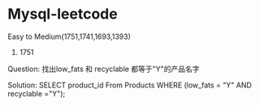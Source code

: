 # Mysql-leetcode
Easy to Medium(1751,1741,1693,1393)

1. 1751


  Question: 
  找出low_fats 和 recyclable 都等于"Y"的产品名字

  Solution:
    SELECT product_id
    From Products
    WHERE (low_fats = "Y" AND recyclable ="Y");
